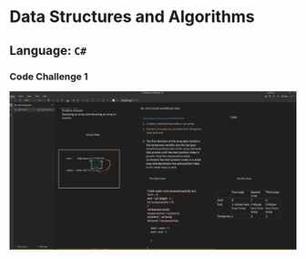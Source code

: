 # Data Structures and Algorithms

## Language: `C#`

### Code Challenge 1

![Lab02](../c-sharp/images/CodeChallenge1.png)